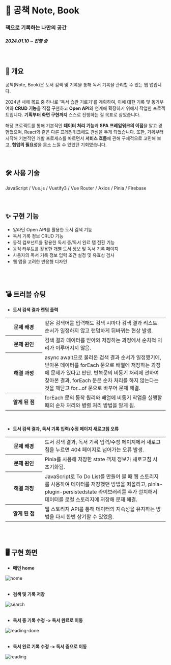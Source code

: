 # 📕 공책 Note, Book
### 책으로 기록하는 나만의 공간
##### 2024.01.10 ~ 진행 중
<br>

## 📃 개요
공책(Note, Book)은 도서 검색 및 기록을 통해 독서 기록을 관리할 수 있는 웹 앱입니다.

2024년 새해 목표 중 하나로 '독서 습관 기르기'를 계획하여, 이에 대한 기록 및 동기부여와 **CRUD 기능**을 직접 구현하고 **Open API**와 연계해 확장하기 위해서 작업한 프로젝트입니다. **기획부터 화면 구현까지** 스스로 진행하는 걸 목표로 삼았습니다.

해당 프로젝트를 통해 기본적인 **데이터 처리 기능**과 **SPA 프레임워크의 이점**을 알고 경험했으며, React와 같은 다른 프레임워크에도 관심을 두게 되었습니다. 또한, 기획부터 시작해 기본적인 개발 프로세스를 따르면서 **서비스 흐름**에 관해 구체적으로 고민해 보고, **협업의 필요성**을 몸소 느낄 수 있었던 기회였습니다.
<br>
<br>
<br>
## 🛠 사용 기술
JavaScript / Vue.js / Vuetify3 / Vue Router / Axios / Pinia / Firebase
<br>
<br>
<br>
## ✨ 구현 기능
- 알라딘 Open API를 활용한 도서 검색 기능
- 독서 기록 정보 CRUD 기능
- 동적 컴포넌트를 활용한 독서 중/독서 완료 탭 전환 기능
- 동적 라우트를 활용한 개별 도서 정보 및 독서 기록 페이지
- 사용자의 독서 기록 정보 입력 조건 설정 및 유효성 검사
- 웹 앱을 고려한 반응형 디자인
<br>
<br>

## 💣 트러블 슈팅
- **도서 검색 결과 랜덤 출력**

<table>
  <tr>
    <th width="100">문제 배경</th>
    <td>같은 검색어를 입력해도 검색 시마다 검색 결과 리스트 순서가 일정하지 않고 랜덤하게 뒤바뀌는 현상 발생.</td>
  </tr>
  <tr>
    <th>문제 원인</th>
    <td>검색 결과 데이터를 받아와 저장하는 과정에서 순차적 처리가 이루어지지 않음.</td>
  </tr>
  <tr>
    <th>해결 과정</th>
    <td>async await으로 불러온 검색 결과 순서가 일정했기에, 받아온 데이터를 forEach 문으로 배열에 저장하는 과정에 문제가 있다고 판단. 반복문의 비동기 처리에 관하여 찾아본 결과, forEach 문은 순차 처리를 하지 않는다는 것을 깨닫고 for…of 문으로 바꾸어 문제 해결.</td>
  </tr>
  <tr>
    <th>알게 된 점</th>
    <td>forEach 문의 동작 원리와 배열에 비동기 작업을 실행할 때의 순차 처리와 병렬 처리 방법을 알게 됨.</td>
  </tr>
</table>
<br>

- **도서 검색 결과, 독서 기록 입력/수정 페이지 새로고침 오류**
<table>
  <tr>
    <th width="100">문제 배경</th>
    <td>도서 검색 결과, 독서 기록 입력/수정 페이지에서 새로고침을 누르면 404 페이지로 넘어가는 오류 발생.</td>
  </tr>
  <tr>
    <th>문제 원인</th>
    <td>Pinia를 사용해 저장한 state 객체 정보가 새로고침 시 초기화됨.</td>
  </tr>
  <tr>
    <th>해결 과정</th>
    <td>JavaScript로 To Do List를 만들어 볼 때 웹 스토리지를 사용하여 데이터를 저장했던 방법을 떠올리고, pinia-plugin-persistedstate 라이브러리를 추가 설치해서 데이터를 로컬 스토리지에 저장해 문제 해결.</td>
  </tr>
  <tr>
    <th>알게 된 점</th>
    <td>웹 스토리지 API를 통해 데이터의 지속성을 유지하는 방법을 다시 한번 상기할 수 있었음.</td>
  </tr>
</table>
<br>
<br>

## 🖥 구현 화면
- **메인 home**

![home](https://github.com/spaceyoung/notebook/assets/154400292/9ea21faf-7f21-44d6-98ac-66eea7b83ff4)
<br>
<br>
- **검색 및 기록 저장**

![search](https://github.com/spaceyoung/notebook/assets/154400292/c580a146-3626-4183-88db-17d39ce1a632)
<br>
<br>
- **독서 중 기록 수정 -> 독서 완료로 이동**

![reading-done](https://github.com/spaceyoung/notebook/assets/154400292/db1eb6bb-3cb6-4ab6-9f2b-105b9753df49)
<br>
<br>
- **독서 완료 기록 수정 -> 독서 중으로 이동**

![reading](https://github.com/spaceyoung/notebook/assets/154400292/e138cd9b-3c96-4b15-a82d-a7065f5926bd)

